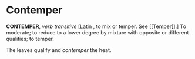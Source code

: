 # Contemper

**CONTEMPER**, _verb transitive_ \[Latin , to mix or temper. See [[Temper]].\] To moderate; to reduce to a lower degree by mixture with opposite or different qualities; to temper.

The leaves qualify and _contemper_ the heat.